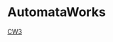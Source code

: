 # AutomataWorks
<a href="https://gokcedastan.github.io/AutomataWorks/RegExp.html" rel="nofollow" >CW3 </a>
